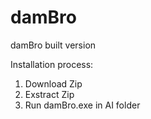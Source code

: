 # damBro
damBro built version

Installation process:
1. Download Zip
2. Exstract Zip
3. Run damBro.exe in AI folder

